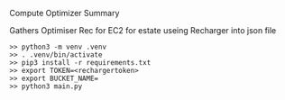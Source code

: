Compute Optimizer Summary

Gathers Optimiser Rec for EC2 for estate useing Recharger into json file 

```
>> python3 -m venv .venv
>> . .venv/bin/activate
>> pip3 install -r requirements.txt 
>> export TOKEN=<rechargertoken>
>> export BUCKET_NAME=
>> python3 main.py
```